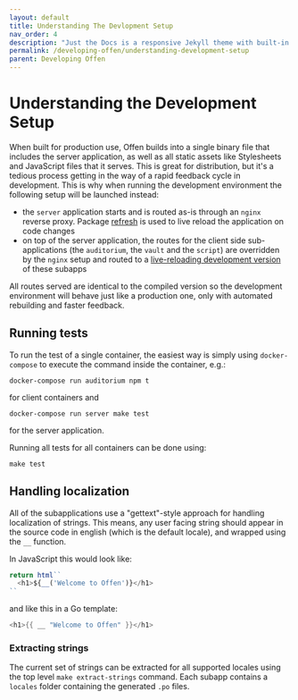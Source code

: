 ```yaml
---
layout: default
title: Understanding The Devlopment Setup
nav_order: 4
description: "Just the Docs is a responsive Jekyll theme with built-in search that is easily customizable and hosted on GitHub Pages."
permalink: /developing-offen/understanding-development-setup
parent: Developing Offen
---
```


# Understanding the Development Setup

When built for production use, Offen builds into a single binary file that includes the server application, as well as all static assets like Stylesheets and JavaScript files that it serves. This is great for distribution, but it's a tedious process getting in the way of a rapid feedback cycle in development. This is why when running the development environment the following setup will be launched instead:

- the `server` application starts and is routed as-is through an `nginx` reverse proxy. Package [refresh][] is used to live reload the application on code changes
- on top of the server application, the routes for the client side sub-applications (the `auditorium`, the `vault`  and the `script`) are overridden by the `nginx` setup and routed to a [live-reloading development version][budo] of these subapps

All routes served are identical to the compiled version so the development environment will behave just like a production one, only with automated rebuilding and faster feedback.

## Running tests

To run the test of a single container, the easiest way is simply using `docker-compose` to execute the command inside the container, e.g.:

```
docker-compose run auditorium npm t
```

for client containers and

```
docker-compose run server make test
```

for the server application.

Running all tests for all containers can be done using:

```
make test
```

[refresh]: https://github.com/markbates/refresh
[budo]: https://github.com/mattdesl/budo

## Handling localization

All of the subapplications use a "gettext"-style approach for handling localization of strings. This means, any user facing string should appear in the source code in english (which is the default locale), and wrapped using the `__` function.

In JavaScript this would look like:

```js
return html``
  <h1>${__('Welcome to Offen')}</h1>
``
```

and like this in a Go template:

```go
<h1>{{ __ "Welcome to Offen" }}</h1>
```

### Extracting strings

The current set of strings can be extracted for all supported locales using the top level `make extract-strings` command. Each subapp contains a `locales` folder containing the generated `.po` files.
